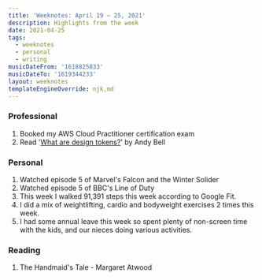 ```yaml
---
title: 'Weeknotes: April 19 – 25, 2021'
description: Highlights from the week
date: 2021-04-25
tags:
  - weeknotes
  - personal
  - writing
musicDateFrom: '1618825833'
musicDateTo: '1619344233'
layout: weeknotes
templateEngineOverride: njk,md
---
```


### Professional

1. Booked my AWS Cloud Practitioner certification exam
2. Read '[What are design tokens?](https://piccalil.li/tutorial/what-are-design-tokens "Article for 'What are design tokens?'")' by Andy Bell

### Personal

1. Watched episode 5 of Marvel's Falcon and the Winter Solider
2. Watched episode 5 of BBC's Line of Duty
3. This week I walked 91,391 steps this week according to Google Fit.
4. I did a mix of weightlifting, cardio and bodyweight exercises 2 times this week.
5. I had some annual leave this week so spent plenty of non-screen time with the kids, and our nieces doing various activities.

### Reading

1. The Handmaid's Tale - Margaret Atwood

